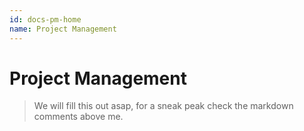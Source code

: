 ```yaml
---
id: docs-pm-home
name: Project Management
---
```


# Project Management
<!-- SCRATCH: Plan this document out -->

> We will fill this out asap, for a sneak peak check the markdown comments above me.

